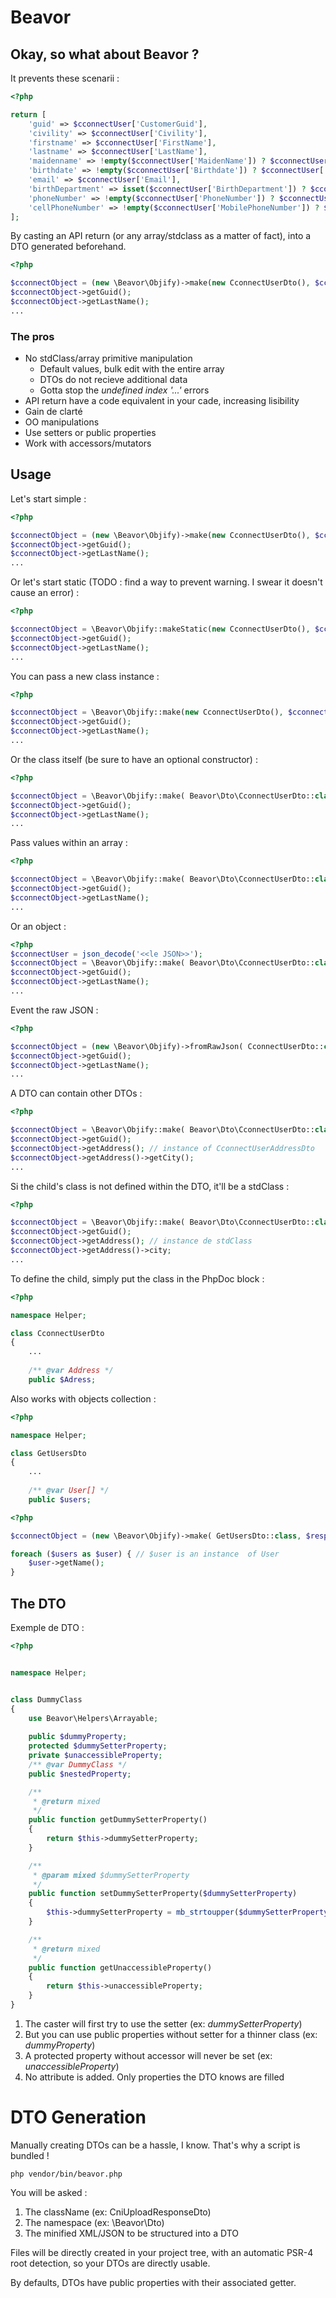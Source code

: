 # Beavor

## Okay, so what about Beavor ?

It prevents these scenarii :
```php
<?php 

return [
    'guid' => $cconnectUser['CustomerGuid'],
    'civility' => $cconnectUser['Civility'],
    'firstname' => $cconnectUser['FirstName'],
    'lastname' => $cconnectUser['LastName'],
    'maidenname' => !empty($cconnectUser['MaidenName']) ? $cconnectUser['MaidenName'] : null,
    'birthdate' => !empty($cconnectUser['Birthdate']) ? $cconnectUser['Birthdate'] : '1970-01-01',
    'email' => $cconnectUser['Email'],
    'birthDepartment' => isset($cconnectUser['BirthDepartment']) ? $cconnectUser['BirthDepartment'] : null,
    'phoneNumber' => !empty($cconnectUser['PhoneNumber']) ? $cconnectUser['PhoneNumber'] : null,
    'cellPhoneNumber' => !empty($cconnectUser['MobilePhoneNumber']) ? $cconnectUser['MobilePhoneNumber'] : null,
];
```

By casting an API return (or any array/stdclass as a matter of fact), into a DTO generated beforehand.

```php
<?php 

$cconnectObject = (new \Beavor\Objify)->make(new CconnectUserDto(), $cconnectUser);
$cconnectObject->getGuid();
$cconnectObject->getLastName();
...

```


### The pros

+ No stdClass/array primitive manipulation
    +   Default values, bulk edit with the entire array
    +   DTOs do not recieve additional data
    +   Gotta stop the _undefined index '...'_ errors 
+ API return have a code equivalent in your cade, increasing lisibility
+ Gain de clarté
+ OO manipulations  
+ Use setters or public properties
+ Work with accessors/mutators

## Usage

Let's start simple :

```php
<?php 

$cconnectObject = (new \Beavor\Objify)->make(new CconnectUserDto(), $cconnectUser);
$cconnectObject->getGuid();
$cconnectObject->getLastName();
...

```

Or let's start static (TODO : find a way to prevent warning. I swear it doesn't cause an error) :
```php
<?php 

$cconnectObject = \Beavor\Objify::makeStatic(new CconnectUserDto(), $cconnectUser);
$cconnectObject->getGuid();
$cconnectObject->getLastName();
...

```

You can pass a new class instance :

```php
<?php 

$cconnectObject = \Beavor\Objify::make(new CconnectUserDto(), $cconnectUser);
$cconnectObject->getGuid();
$cconnectObject->getLastName();
...

```

Or the class itself (be sure to have an optional constructor) :

```php
<?php 

$cconnectObject = \Beavor\Objify::make( Beavor\Dto\CconnectUserDto::class, $cconnectUser);
$cconnectObject->getGuid();
$cconnectObject->getLastName();
...

```

Pass values within an array :

```php
<?php 

$cconnectObject = \Beavor\Objify::make( Beavor\Dto\CconnectUserDto::class, ['someData' => 'someValue']);
$cconnectObject->getGuid();
$cconnectObject->getLastName();
...

```

Or an object :

```php
<?php 
$cconnectUser = json_decode('<<le JSON>>');
$cconnectObject = \Beavor\Objify::make( Beavor\Dto\CconnectUserDto::class, $cconnectUser);
$cconnectObject->getGuid();
$cconnectObject->getLastName();
...

```

Event the raw JSON :

```php
<?php 

$cconnectObject = (new \Beavor\Objify)->fromRawJson( CconnectUserDto::class, '<<le JSON>>');
$cconnectObject->getGuid();
$cconnectObject->getLastName();
...

```

A DTO can contain other DTOs :


```php
<?php 

$cconnectObject = \Beavor\Objify::make( Beavor\Dto\CconnectUserDto::class, $cconnectUser);
$cconnectObject->getGuid();
$cconnectObject->getAddress(); // instance of CconnectUserAddressDto
$cconnectObject->getAddress()->getCity();
...

```

Si the child's class is not defined within the DTO, it'll be a stdClass :

```php
<?php 

$cconnectObject = \Beavor\Objify::make( Beavor\Dto\CconnectUserDto::class, $cconnectUser);
$cconnectObject->getGuid();
$cconnectObject->getAddress(); // instance de stdClass
$cconnectObject->getAddress()->city;
...

```

To define the child, simply put the class in the PhpDoc block :


```php
<?php

namespace Helper;

class CconnectUserDto
{
    ...
    
    /** @var Address */
    public $Adress;

```

Also works with objects collection :


```php
<?php

namespace Helper;

class GetUsersDto
{
    ...
    
    /** @var User[] */
    public $users;

```


```php
<?php 

$cconnectObject = (new \Beavor\Objify)->make( GetUsersDto::class, $response);

foreach ($users as $user) { // $user is an instance  of User
    $user->getName();
}

```

## The DTO


Exemple de DTO :

```php
<?php


namespace Helper;


class DummyClass
{
    use Beavor\Helpers\Arrayable;
    
    public $dummyProperty;
    protected $dummySetterProperty;
    private $unaccessibleProperty;
    /** @var DummyClass */
    public $nestedProperty;

    /**
     * @return mixed
     */
    public function getDummySetterProperty()
    {
        return $this->dummySetterProperty;
    }

    /**
     * @param mixed $dummySetterProperty
     */
    public function setDummySetterProperty($dummySetterProperty)
    {
        $this->dummySetterProperty = mb_strtoupper($dummySetterProperty);
    }

    /**
     * @return mixed
     */
    public function getUnaccessibleProperty()
    {
        return $this->unaccessibleProperty;
    }
}
```

1. The caster will first try to use the setter (ex:  _dummySetterProperty_)
2. But you can use public properties without setter for a thinner class (ex:  _dummyProperty_)
3. A protected property without accessor will never be set (ex:  _unaccessibleProperty_)
4. No attribute is added. Only properties the DTO knows are filled


# DTO Generation

Manually creating DTOs can be a hassle, I know. That's why a script is bundled !

```php vendor/bin/beavor.php```

You will be asked :
1. The className (ex: CniUploadResponseDto)
2. The namespace (ex: \Beavor\Dto) 
3. The minified XML/JSON to be structured into a DTO

Files will be directly created in your project tree, with an automatic PSR-4 root detection, so your DTOs are directly usable.

By defaults, DTOs have public properties with their associated getter.
